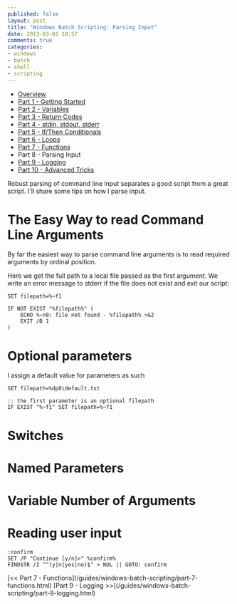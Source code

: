 ```yaml
---
published: false
layout: post
title: "Windows Batch Scripting: Parsing Input"
date: 2013-03-01 10:57
comments: true
categories: 
- windows
- batch
- shell
- scripting
---
```


* [Overview](/guides/windows-batch-scripting/index.html)
* [Part 1 - Getting Started](/guides/windows-batch-scripting/part-1-getting-started.html)
* [Part 2 - Variables](/guides/windows-batch-scripting/part-2-variables.html)
* [Part 3 - Return Codes](/guides/windows-batch-scripting/part-3-return-codes.html)
* [Part 4 - stdin, stdout, stderr](/guides/windows-batch-scripting/part-4-stdin-stdout-stderr.html)
* [Part 5 - If/Then Conditionals](/guides/windows-batch-scripting/part-5-if-then-conditionals.html)
* [Part 6 - Loops](/guides/windows-batch-scripting/part-6-loops.html)
* [Part 7 - Functions](/guides/windows-batch-scripting/part-7-functions.html)
* Part 8 - Parsing Input
* [Part 9 - Logging](/guides/windows-batch-scripting/part-9-logging.html)
* [Part 10 - Advanced Tricks](/guides/windows-batch-scripting/part-advanced-tricks.html)

Robust parsing of command line input separates a good script from a great script.  I'll share some tips on how I parse input.

# The Easy Way to read Command Line Arguments

By far the easiest way to parse command line arguments is to read required arguments by ordinal position.  

Here we get the full path to a local file passed as the first argument.  We write an error message to stderr if the file does not exist and exit 
our script:

    SET filepath=%~f1

    IF NOT EXIST "%filepath%" (
        ECHO %~n0: file not found - %filepath% >&2
        EXIT /B 1
    )


# Optional parameters

I assign a default value for parameters as such


    SET filepath=%dp0\default.txt

    :: the first parameter is an optional filepath
    IF EXIST "%~f1" SET filepath=%~f1

# Switches

# Named Parameters

# Variable Number of Arguments



# Reading user input

    :confirm
    SET /P "Continue [y/n]>" %confirm%
    FINDSTR /I "^(y|n|yes|no)$" > NUL || GOTO: confirm



<span class="basic-alignment left">
[<< Part 7 - Functions](/guides/windows-batch-scripting/part-7-functions.html)
</span>
<span class="basic-alignment right">
[Part 9 - Logging >>](/guides/windows-batch-scripting/part-9-logging.html)
</span>
